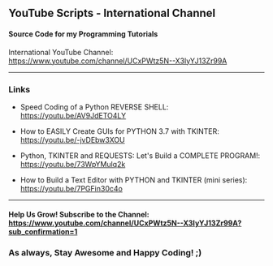 ## YouTube Scripts - International Channel

#### Source Code for my Programming Tutorials

International YouTube Channel: https://www.youtube.com/channel/UCxPWtz5N--X3IyYJ13Zr99A

<hr>

### Links

+ Speed Coding of a Python REVERSE SHELL: https://youtu.be/AV9JdETO4LY

+ How to EASILY Create GUIs for PYTHON 3.7 with TKINTER: https://youtu.be/-jvDEbw3XOU

+ Python, TKINTER and REQUESTS: Let's Build a COMPLETE PROGRAM!: https://youtu.be/73WpYMulq2k

+ How to Build a Text Editor with PYTHON and TKINTER (mini series): https://youtu.be/7PGFin30c4o

<hr>

#### Help Us Grow! Subscribe to the Channel: https://www.youtube.com/channel/UCxPWtz5N--X3IyYJ13Zr99A?sub_confirmation=1

### As always, Stay Awesome and Happy Coding! ;)

